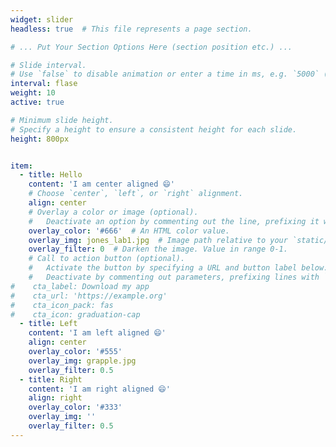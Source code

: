 ```yaml
---
widget: slider
headless: true  # This file represents a page section.

# ... Put Your Section Options Here (section position etc.) ...

# Slide interval.
# Use `false` to disable animation or enter a time in ms, e.g. `5000` (5s).
interval: flase
weight: 10
active: true

# Minimum slide height.
# Specify a height to ensure a consistent height for each slide.
height: 800px


item:
  - title: Hello
    content: 'I am center aligned 😄'
    # Choose `center`, `left`, or `right` alignment.
    align: center
    # Overlay a color or image (optional).
    #   Deactivate an option by commenting out the line, prefixing it with `#`.
    overlay_color: '#666'  # An HTML color value.
    overlay_img: jones_lab1.jpg  # Image path relative to your `static/media/` folder
    overlay_filter: 0  # Darken the image. Value in range 0-1.
    # Call to action button (optional).
    #   Activate the button by specifying a URL and button label below.
    #   Deactivate by commenting out parameters, prefixing lines with `#`.
#    cta_label: Download my app
#    cta_url: 'https://example.org'
#    cta_icon_pack: fas
#    cta_icon: graduation-cap
  - title: Left
    content: 'I am left aligned 😄'
    align: center
    overlay_color: '#555'
    overlay_img: grapple.jpg
    overlay_filter: 0.5
  - title: Right
    content: 'I am right aligned 😄'
    align: right
    overlay_color: '#333'
    overlay_img: ''
    overlay_filter: 0.5
---
```


